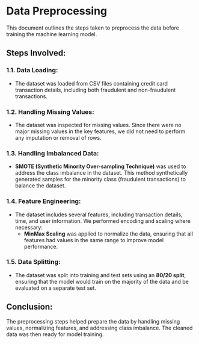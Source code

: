 # Data Preprocessing

This document outlines the steps taken to preprocess the data before training the machine learning model.

## Steps Involved:

### 1.1. Data Loading:
- The dataset was loaded from CSV files containing credit card transaction details, including both fraudulent and non-fraudulent transactions.

### 1.2. Handling Missing Values:
- The dataset was inspected for missing values. Since there were no major missing values in the key features, we did not need to perform any imputation or removal of rows.

### 1.3. Handling Imbalanced Data:
- **SMOTE (Synthetic Minority Over-sampling Technique)** was used to address the class imbalance in the dataset. This method synthetically generated samples for the minority class (fraudulent transactions) to balance the dataset.

### 1.4. Feature Engineering:
- The dataset includes several features, including transaction details, time, and user information. We performed encoding and scaling where necessary:
  - **MinMax Scaling** was applied to normalize the data, ensuring that all features had values in the same range to improve model performance.

### 1.5. Data Splitting:
- The dataset was split into training and test sets using an **80/20 split**, ensuring that the model would train on the majority of the data and be evaluated on a separate test set.

## Conclusion:
The preprocessing steps helped prepare the data by handling missing values, normalizing features, and addressing class imbalance. The cleaned data was then ready for model training.

